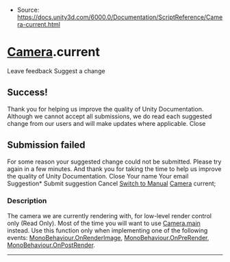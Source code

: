 * Source: https://docs.unity3d.com/6000.0/Documentation/ScriptReference/Camera-current.html

#  [Camera](https://docs.unity3d.com/6000.0/Documentation/ScriptReference/Camera.html).current
Leave feedback
Suggest a change
## Success!
Thank you for helping us improve the quality of Unity Documentation. Although we cannot accept all submissions, we do read each suggested change from our users and will make updates where applicable.
Close
## Submission failed
For some reason your suggested change could not be submitted. Please <a>try again</a> in a few minutes. And thank you for taking the time to help us improve the quality of Unity Documentation.
Close
Your name Your email Suggestion* Submit suggestion
Cancel
[Switch to Manual](https://docs.unity3d.com/6000.0/Documentation/Manual/class-Camera.html "Go to Camera Component in the Manual")
[Camera](https://docs.unity3d.com/6000.0/Documentation/ScriptReference/Camera.html) current; 
### Description
The camera we are currently rendering with, for low-level render control only (Read Only).
Most of the time you will want to use [Camera.main](https://docs.unity3d.com/6000.0/Documentation/ScriptReference/Camera-main.html) instead. Use this function only when implementing one of the following events: [MonoBehaviour.OnRenderImage](https://docs.unity3d.com/6000.0/Documentation/ScriptReference/MonoBehaviour.OnRenderImage.html), [MonoBehaviour.OnPreRender](https://docs.unity3d.com/6000.0/Documentation/ScriptReference/MonoBehaviour.OnPreRender.html), [MonoBehaviour.OnPostRender](https://docs.unity3d.com/6000.0/Documentation/ScriptReference/MonoBehaviour.OnPostRender.html).
* * *
